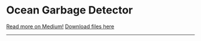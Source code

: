 # Ocean Garbage Detector

[Read more on Medium!](https://medium.com/@dissagaliyeva/detection-transformer-detr-72e50aa0479c)
[Download files here](https://github.com/dissagaliyeva/ocean-garbage-detector/releases/tag/v1.0)

---

